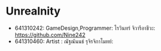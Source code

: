 # Unrealnity
- 641310242: GameDesign,Programmer: ไรวินทร์ จิวารีอาชีวะ: https://github.com/Nine242
- 641310460: Artist : ณัฐณันนธ์ รุจิรจิกาโมทย์:
